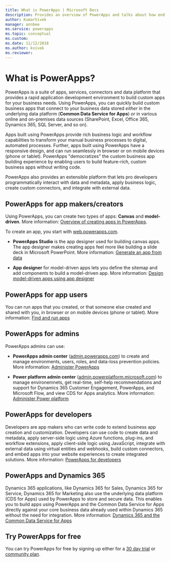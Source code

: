 ```yaml
---
title: What is PowerApps | Microsoft Docs
description: Provides an overview of PowerApps and talks about how end users, app makers, admin, and pro developers can use PowerApps.
author: KumarVivek
manager: annbee
ms.service: powerapps
ms.topic: conceptual
ms.custom: 
ms.date: 11/12/2018
ms.author: kvivek
ms.reviewer:
---
```

# What is PowerApps?

PowerApps is a suite of apps, services, connectors and data platform that provides a rapid application development environment to build custom apps for your business needs. Using PowerApps, you can quickly build custom business apps that connect to your business data stored *either* in the underlying data platform (**Common Data Service for Apps**) *or* in various online and on-premises data sources (SharePoint, Excel, Office 365, Dynamics 365, SQL Server, and so on). 

Apps built using PowerApps provide rich business logic and workflow capabilities to transform your manual business processes to digital, automated processes. Further, apps built using PowerApps have a responsive design, and can run seamlessly in browser or on mobile devices (phone or tablet). PowerApps "democratizes" the custom business app building experience by enabling users to build feature-rich, custom business apps without writing code.

PowerApps also provides an extensible platform that lets pro developers programmatically interact with data and metadata, apply business logic, create custom connectors, and integrate with external data.

## PowerApps for app makers/creators

Using PowerApps, you can create two types of apps: **Canvas** and **model-driven**. More information: [Overview of creating apps in PowerApps](maker/index.md).

To create an app, you start with [web.powerapps.com](https://web.powerapps.com).

- **PowerApps Studio** is the app designer used for building canvas apps. The app designer makes creating apps feel more like building a slide deck in Microsoft PowerPoint. More information: [Generate an app from data](/powerapps/maker/canvas-apps/data-platform-create-app)  

- **App designer** for model-driven apps lets you define the sitemap and add components to build a model-driven app. More information: [Design model-driven apps using app designer](maker/model-driven-apps/design-custom-business-apps-using-app-designer.md)

## PowerApps for app users

You can run apps that you created, or that someone else created and shared with you, in browser or on mobile devices (phone or tablet). More information: [Find and run apps](user/index.md)

## PowerApps for admins

PowerApps admins can use:

- **PowerApps admin center** ([admin.powerapps.com](https://admin.powerapps.com)) to create and manage environments, users, roles, and data-loss prevention policies. More information: [Administer PowerApps](administrator/admin-guide.md)

- **Power platform admin center** ([admin.powerplatform.microsoft.com](https://admin.powerplatform.microsoft.com)) to manage environemnets, get real-time, self-help recommendations and support for Dynamics 365 Customer Engagement, PowerApps, and Microsoft Flow, and view CDS for Apps analytics. More information: [Administer Power platform](https://docs.microsoft.com/power-platform/admin/admin-guide)

## PowerApps for developers

Developers are app makers who can write code to extend business app creation and customization. Developers can use code to create data and metadata, apply server-side logic using Azure functions, plug-ins, and workflow extensions, apply client-side logic using JavaScript, integrate with external data using virtual entities and webhooks, build custom connectors, and embed apps into your website experiences to create integrated solutions. More information: [PowerApps for developers](/powerapps/#pivot=home&panel=developer)

## PowerApps and Dynamics 365

Dynamics 365 applications, like Dynamics 365 for Sales, Dynamics 365 for Service, Dynamics 365 for Marketing also use the underlying data platform (CDS for Apps) used by PowerApps to store and secure data. This enables you to build apps using PowerApps and the Common Data Service for Apps directly against your core business data already used within Dynamics 365 without the need for integration. More information: [Dynamics 365 and the Common Data Service for Apps](maker/common-data-service/data-platform-intro.md#dynamics-365-and-the-common-data-service-for-apps)

## Try PowerApps for free

You can try PowerApps for free by signing up either for a [30 day trial](maker/signup-for-powerapps.md) or [community plan](maker/dev-community-plan.md).
